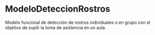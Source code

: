 # ModeloDeteccionRostros
Modelo funcional de detección de rostros individuales o en grupo con el objetivo de suplir la toma de asistencia en un aula.
